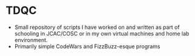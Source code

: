 # TDQC
- Small repository of scripts I have worked on and written as part of schooling in JCAC/COSC or in my own virtual machines and home lab environment.
- Primarily simple CodeWars and FizzBuzz-esque programs
